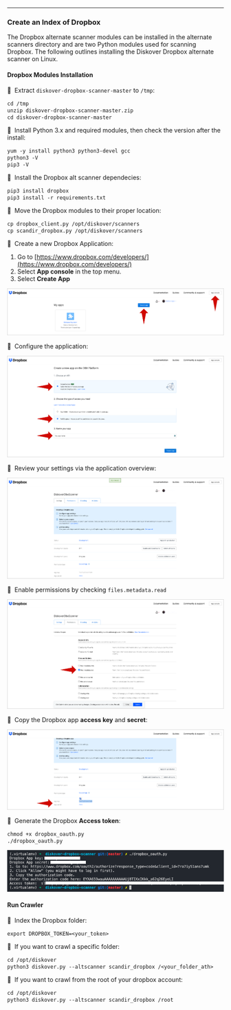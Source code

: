 ___
### Create an Index of Dropbox

The Dropbox alternate scanner modules can be installed in the alternate scanners directory and are two Python modules used for scanning Dropbox.
The following outlines installing the Diskover Dropbox alternate scanner on Linux.

#### Dropbox Modules Installation

🔴 &nbsp;Extract `diskover-dropbox-scanner-master` to `/tmp`:
```
cd /tmp
unzip diskover-dropbox-scanner-master.zip
cd diskover-dropbox-scanner-master
```

🔴 &nbsp;Install Python 3.x and required modules, then check the version after the install:
```
yum -y install python3 python3-devel gcc
python3 -V
pip3 -V
```

🔴 &nbsp;Install the Dropbox alt scanner dependecies:
```
pip3 install dropbox 
pip3 install -r requirements.txt
```

🔴 &nbsp;Move the Dropbox modules to their proper location:
```
cp dropbox_client.py /opt/diskover/scanners
cp scandir_dropbox.py /opt/diskover/scanners
```

🔴 &nbsp;Create a new Dropbox Application:
1.	Go to [https://www.dropbox.com/developers/](https://www.dropbox.com/developers/)
2.	Select **App console** in the top menu.
3.	Select **Create App**

![Image: Create New Dropbox App](images/image_dropbox_create_app.png)

🔴 &nbsp;Configure the application:

![Image: Configure the Dropbox App](images/image_dropbox_congif_app.png)

🔴 &nbsp;Review your settings via the application overview:

![Image: Dropbox Application Overview](images/image_dropbox_settings_overview.png)

🔴 &nbsp;Enable permissions by checking `files.metadata.read`

![Image: Enable Dropbox Permissions](images/image_dropbox_enable_permissions.png)

🔴 &nbsp;Copy the Dropbox app **access key** and **secret**:

![Image: Dropbox App Access Key and Secret](images/image_dropbox_app_key.png)

🔴 &nbsp;Generate the Dropbox **Access token**:
```
chmod +x dropbox_oauth.py
./dropbox_oauth.py
```
![Image: Dropbox Access Token](images/image_dropbox_access_token.png)

#### Run Crawler

🔴 &nbsp;Index the Dropbox folder:
```
export DROPBOX_TOKEN=<your_token>
```

🔴 &nbsp;If you want to crawl a specific folder:
```
cd /opt/diskover
python3 diskover.py --altscanner scandir_dropbox /<your_folder_ath>
```

🔴 &nbsp;If you want to crawl from the root of your dropbox account:
```
cd /opt/diskover
python3 diskover.py --altscanner scandir_dropbox /root
```
